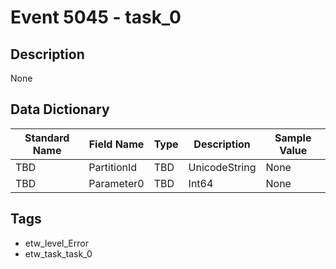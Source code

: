 # Event 5045 - task_0

## Description
None

## Data Dictionary
|Standard Name|Field Name|Type|Description|Sample Value|
|---|---|---|---|---|
|TBD|PartitionId|TBD|UnicodeString|None|None|
|TBD|Parameter0|TBD|Int64|None|None|

## Tags
* etw_level_Error
* etw_task_task_0